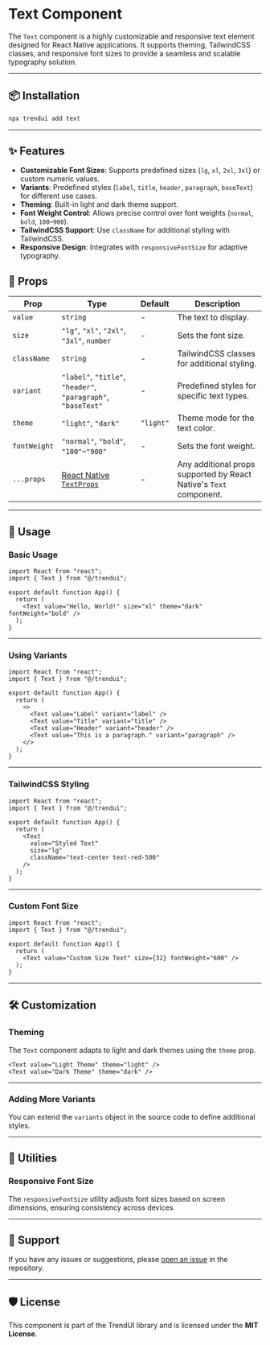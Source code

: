 # Text Component

The `Text` component is a highly customizable and responsive text element designed for React Native applications. It supports theming, TailwindCSS classes, and responsive font sizes to provide a seamless and scalable typography solution.

---

## 📦 Installation
```bash
npx trendui add text
```
---

## ✨ Features

- **Customizable Font Sizes**: Supports predefined sizes (`lg`, `xl`, `2xl`, `3xl`) or custom numeric values.
- **Variants**: Predefined styles (`label`, `title`, `header`, `paragraph`, `baseText`) for different use cases.
- **Theming**: Built-in light and dark theme support.
- **Font Weight Control**: Allows precise control over font weights (`normal`, `bold`, `100`–`900`).
- **TailwindCSS Support**: Use `className` for additional styling with TailwindCSS.
- **Responsive Design**: Integrates with `responsiveFontSize` for adaptive typography.

## 🔧 Props

| Prop        | Type                                                                         | Default  | Description                                                                                       |
|-------------|------------------------------------------------------------------------------|----------|---------------------------------------------------------------------------------------------------|
| `value`     | `string`                                                                     | -        | The text to display.                                                                              |
| `size`      | `"lg"`, `"xl"`, `"2xl"`, `"3xl"`, `number`                                   | -        | Sets the font size.                                                                               |
| `className` | `string`                                                                     | -        | TailwindCSS classes for additional styling.                                                      |
| `variant`   | `"label"`, `"title"`, `"header"`, `"paragraph"`, `"baseText"`                | -        | Predefined styles for specific text types.                                                       |
| `theme`     | `"light"`, `"dark"`                                                         | `"light"`| Theme mode for the text color.                                                                    |
| `fontWeight`| `"normal"`, `"bold"`, `"100"`–`"900"`                                       | -        | Sets the font weight.                                                                             |
| `...props`  | [React Native `TextProps`](https://reactnative.dev/docs/text#props)          | -        | Any additional props supported by React Native's `Text` component.                               |

---

## 🚀 Usage

### Basic Usage

```tsx
import React from "react";
import { Text } from "@/trendui";

export default function App() {
  return (
    <Text value="Hello, World!" size="xl" theme="dark" fontWeight="bold" />
  );
}
```

---

### Using Variants

```tsx
import React from "react";
import { Text } from "@/trendui";

export default function App() {
  return (
    <>
      <Text value="Label" variant="label" />
      <Text value="Title" variant="title" />
      <Text value="Header" variant="header" />
      <Text value="This is a paragraph." variant="paragraph" />
    </>
  );
}
```

---

### TailwindCSS Styling

```tsx
import React from "react";
import { Text } from "@/trendui";

export default function App() {
  return (
    <Text
      value="Styled Text"
      size="lg"
      className="text-center text-red-500"
    />
  );
}
```

---

### Custom Font Size

```tsx
import React from "react";
import { Text } from "@/trendui";

export default function App() {
  return (
    <Text value="Custom Size Text" size={32} fontWeight="600" />
  );
}
```

---

## 🛠 Customization

### Theming

The `Text` component adapts to light and dark themes using the `theme` prop.

```tsx
<Text value="Light Theme" theme="light" />
<Text value="Dark Theme" theme="dark" />
```

---

### Adding More Variants

You can extend the `variants` object in the source code to define additional styles.

---

## 📘 Utilities

### Responsive Font Size

The `responsiveFontSize` utility adjusts font sizes based on screen dimensions, ensuring consistency across devices.

---

## 💬 Support

If you have any issues or suggestions, please [open an issue](https://github.com/trendui/react-native/issues) in the repository.

---

## 🛡 License

This component is part of the TrendUI library and is licensed under the **MIT License**.